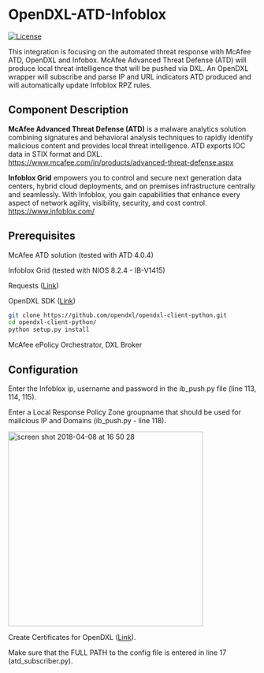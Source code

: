 # OpenDXL-ATD-Infoblox
[![License](https://img.shields.io/badge/License-Apache%202.0-blue.svg)](https://opensource.org/licenses/Apache-2.0)

This integration is focusing on the automated threat response with McAfee ATD, OpenDXL and Infobox. McAfee Advanced Threat Defense (ATD) will produce local threat intelligence that will be pushed via DXL. An OpenDXL wrapper will subscribe and parse IP and URL indicators ATD produced and will automatically update Infoblox RPZ rules.

## Component Description

**McAfee Advanced Threat Defense (ATD)** is a malware analytics solution combining signatures and behavioral analysis techniques to rapidly identify malicious content and provides local threat intelligence. ATD exports IOC data in STIX format and DXL.
https://www.mcafee.com/in/products/advanced-threat-defense.aspx

**Infoblox Grid** empowers you to control and secure next generation data centers, hybrid cloud deployments, and on premises infrastructure centrally and seamlessly. With Infoblox, you gain capabilities that enhance every aspect of network agility, visibility, security, and cost control.
https://www.infoblox.com/

## Prerequisites
McAfee ATD solution (tested with ATD 4.0.4)

Infoblox Grid (tested with NIOS 8.2.4 - IB-V1415)

Requests ([Link](http://docs.python-requests.org/en/master/user/install/#install))

OpenDXL SDK ([Link](https://github.com/opendxl/opendxl-client-python))
```sh
git clone https://github.com/opendxl/opendxl-client-python.git
cd opendxl-client-python/
python setup.py install
```

McAfee ePolicy Orchestrator, DXL Broker

## Configuration
Enter the Infoblox ip, username and password in the ib_push.py file (line 113, 114, 115).

Enter a Local Response Policy Zone groupname that should be used for malicious IP and Domains (ib_push.py - line 118).

<img width="395" alt="screen shot 2018-04-08 at 16 50 28" src="https://user-images.githubusercontent.com/25227268/38468918-07628742-3b4d-11e8-98fd-e5c821c04836.png">

Create Certificates for OpenDXL ([Link](https://opendxl.github.io/opendxl-client-python/pydoc/epoexternalcertissuance.html)). 

Make sure that the FULL PATH to the config file is entered in line 17 (atd_subscriber.py).
